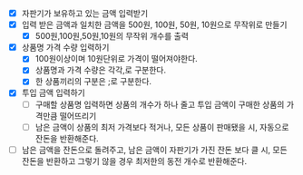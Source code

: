 - [x] 자판기가 보유하고 있는 금액 입력받기
- [x] 입력 받은 금액과 일치한 금액을 500원, 100원, 50원, 10원으로 
 무작위로 만들기
  - [x] 500원,100원,50원,10원의 무작위 개수를 출력
- [x] 상품명 가격 수량 입력하기
  - [x] 100원이상이며 10원단위로 가격이 떨어져야한다.
  - [x] 상품명과 가격 수량은 각각,로 구분한다.
  - [x] 한 상품끼리의 구분은 ;로 구분한다.
- [x] 투입 금액 입력하기
  - [ ] 구매할 상품명 입력하면 상품의 개수가 하나 줄고 투입 금액이
  구매한 상품의 가격만큼 떨어뜨리기
  - [ ] 남은 금액이 상품의 최저 가격보다 적거나, 모든 상품이
      판매됐을 시, 자동으로 잔돈을 반환해준다.
- [ ] 남은 금액을 잔돈으로 돌려주고, 남은 금액이 자판기가 가진 잔돈
    보다 클 시, 모든 잔돈을 반환하고 그렇기 않을 경우
    최저한의 동전 개수로 반환해준다.